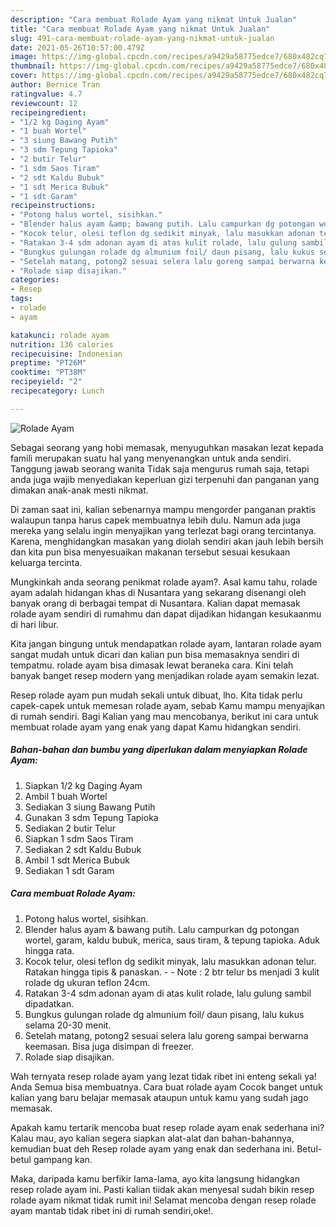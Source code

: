 ```yaml
---
description: "Cara membuat Rolade Ayam yang nikmat Untuk Jualan"
title: "Cara membuat Rolade Ayam yang nikmat Untuk Jualan"
slug: 491-cara-membuat-rolade-ayam-yang-nikmat-untuk-jualan
date: 2021-05-26T10:57:00.479Z
image: https://img-global.cpcdn.com/recipes/a9429a58775edce7/680x482cq70/rolade-ayam-foto-resep-utama.jpg
thumbnail: https://img-global.cpcdn.com/recipes/a9429a58775edce7/680x482cq70/rolade-ayam-foto-resep-utama.jpg
cover: https://img-global.cpcdn.com/recipes/a9429a58775edce7/680x482cq70/rolade-ayam-foto-resep-utama.jpg
author: Bernice Tran
ratingvalue: 4.7
reviewcount: 12
recipeingredient:
- "1/2 kg Daging Ayam"
- "1 buah Wortel"
- "3 siung Bawang Putih"
- "3 sdm Tepung Tapioka"
- "2 butir Telur"
- "1 sdm Saos Tiram"
- "2 sdt Kaldu Bubuk"
- "1 sdt Merica Bubuk"
- "1 sdt Garam"
recipeinstructions:
- "Potong halus wortel, sisihkan."
- "Blender halus ayam &amp; bawang putih. Lalu campurkan dg potongan wortel, garam, kaldu bubuk, merica, saus tiram, &amp; tepung tapioka. Aduk hingga rata."
- "Kocok telur, olesi teflon dg sedikit minyak, lalu masukkan adonan telur. Ratakan hingga tipis &amp; panaskan.  Note : 2 btr telur bs menjadi 3 kulit rolade dg ukuran teflon 24cm."
- "Ratakan 3-4 sdm adonan ayam di atas kulit rolade, lalu gulung sambil dipadatkan."
- "Bungkus gulungan rolade dg almunium foil/ daun pisang, lalu kukus selama 20-30 menit."
- "Setelah matang, potong2 sesuai selera lalu goreng sampai berwarna keemasan. Bisa juga disimpan di freezer."
- "Rolade siap disajikan."
categories:
- Resep
tags:
- rolade
- ayam

katakunci: rolade ayam 
nutrition: 136 calories
recipecuisine: Indonesian
preptime: "PT26M"
cooktime: "PT38M"
recipeyield: "2"
recipecategory: Lunch

---
```



![Rolade Ayam](https://img-global.cpcdn.com/recipes/a9429a58775edce7/680x482cq70/rolade-ayam-foto-resep-utama.jpg)

Sebagai seorang yang hobi memasak, menyuguhkan masakan lezat kepada famili merupakan suatu hal yang menyenangkan untuk anda sendiri. Tanggung jawab seorang  wanita Tidak saja mengurus rumah saja, tetapi anda juga wajib menyediakan keperluan gizi terpenuhi dan panganan yang dimakan anak-anak mesti nikmat.

Di zaman  saat ini, kalian sebenarnya mampu mengorder panganan praktis walaupun tanpa harus capek membuatnya lebih dulu. Namun ada juga mereka yang selalu ingin menyajikan yang terlezat bagi orang tercintanya. Karena, menghidangkan masakan yang diolah sendiri akan jauh lebih bersih dan kita pun bisa menyesuaikan makanan tersebut sesuai kesukaan keluarga tercinta. 



Mungkinkah anda seorang penikmat rolade ayam?. Asal kamu tahu, rolade ayam adalah hidangan khas di Nusantara yang sekarang disenangi oleh banyak orang di berbagai tempat di Nusantara. Kalian dapat memasak rolade ayam sendiri di rumahmu dan dapat dijadikan hidangan kesukaanmu di hari libur.

Kita jangan bingung untuk mendapatkan rolade ayam, lantaran rolade ayam sangat mudah untuk dicari dan kalian pun bisa memasaknya sendiri di tempatmu. rolade ayam bisa dimasak lewat beraneka cara. Kini telah banyak banget resep modern yang menjadikan rolade ayam semakin lezat.

Resep rolade ayam pun mudah sekali untuk dibuat, lho. Kita tidak perlu capek-capek untuk memesan rolade ayam, sebab Kamu mampu menyajikan di rumah sendiri. Bagi Kalian yang mau mencobanya, berikut ini cara untuk membuat rolade ayam yang enak yang dapat Kamu hidangkan sendiri.

<!--inarticleads1-->

##### Bahan-bahan dan bumbu yang diperlukan dalam menyiapkan Rolade Ayam:

1. Siapkan 1/2 kg Daging Ayam
1. Ambil 1 buah Wortel
1. Sediakan 3 siung Bawang Putih
1. Gunakan 3 sdm Tepung Tapioka
1. Sediakan 2 butir Telur
1. Siapkan 1 sdm Saos Tiram
1. Sediakan 2 sdt Kaldu Bubuk
1. Ambil 1 sdt Merica Bubuk
1. Sediakan 1 sdt Garam




<!--inarticleads2-->

##### Cara membuat Rolade Ayam:

1. Potong halus wortel, sisihkan.
1. Blender halus ayam &amp; bawang putih. Lalu campurkan dg potongan wortel, garam, kaldu bubuk, merica, saus tiram, &amp; tepung tapioka. Aduk hingga rata.
1. Kocok telur, olesi teflon dg sedikit minyak, lalu masukkan adonan telur. Ratakan hingga tipis &amp; panaskan. -  - Note : 2 btr telur bs menjadi 3 kulit rolade dg ukuran teflon 24cm.
1. Ratakan 3-4 sdm adonan ayam di atas kulit rolade, lalu gulung sambil dipadatkan.
1. Bungkus gulungan rolade dg almunium foil/ daun pisang, lalu kukus selama 20-30 menit.
1. Setelah matang, potong2 sesuai selera lalu goreng sampai berwarna keemasan. Bisa juga disimpan di freezer.
1. Rolade siap disajikan.




Wah ternyata resep rolade ayam yang lezat tidak ribet ini enteng sekali ya! Anda Semua bisa membuatnya. Cara buat rolade ayam Cocok banget untuk kalian yang baru belajar memasak ataupun untuk kamu yang sudah jago memasak.

Apakah kamu tertarik mencoba buat resep rolade ayam enak sederhana ini? Kalau mau, ayo kalian segera siapkan alat-alat dan bahan-bahannya, kemudian buat deh Resep rolade ayam yang enak dan sederhana ini. Betul-betul gampang kan. 

Maka, daripada kamu berfikir lama-lama, ayo kita langsung hidangkan resep rolade ayam ini. Pasti kalian tiidak akan menyesal sudah bikin resep rolade ayam nikmat tidak rumit ini! Selamat mencoba dengan resep rolade ayam mantab tidak ribet ini di rumah sendiri,oke!.


